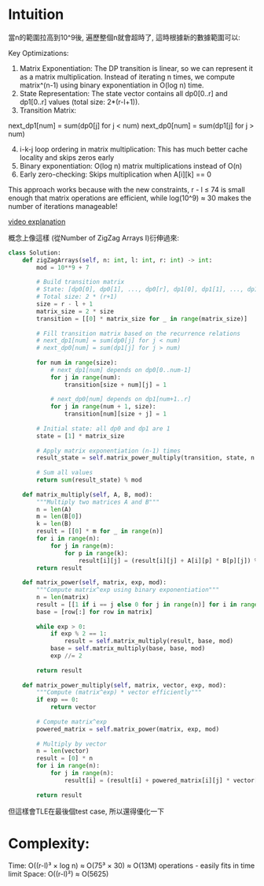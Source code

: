 # Intuition

當n的範圍拉高到10^9後, 遍歷整個n就會超時了, 這時根據新的數據範圍可以:

Key Optimizations:

1. Matrix Exponentiation: The DP transition is linear, so we can represent it as a matrix multiplication. Instead of iterating n times, we compute matrix^(n-1) using binary exponentiation in O(log n) time.
2. State Representation: The state vector contains all dp0[0..r] and dp1[0..r] values (total size: 2*(r-l+1)).
3. Transition Matrix:

next_dp1[num] = sum(dp0[j] for j < num)
next_dp0[num] = sum(dp1[j] for j > num)


4. i-k-j loop ordering in matrix multiplication: This has much better cache locality and skips zeros early
5. Binary exponentiation: O(log n) matrix multiplications instead of O(n)
6. Early zero-checking: Skips multiplication when A[i][k] == 0

This approach works because with the new constraints, r - l ≤ 74 is small enough that matrix operations are efficient, while log(10^9) ≈ 30 makes the number of iterations manageable!

[video explanation](https://www.youtube.com/watch?v=bhMq96VOfAk)

概念上像這樣 (從Number of ZigZag Arrays I)衍伸過來:

```py
class Solution:
    def zigZagArrays(self, n: int, l: int, r: int) -> int:
        mod = 10**9 + 7
        
        # Build transition matrix
        # State: [dp0[0], dp0[1], ..., dp0[r], dp1[0], dp1[1], ..., dp1[r]]
        # Total size: 2 * (r+1)
        size = r - l + 1
        matrix_size = 2 * size
        transition = [[0] * matrix_size for _ in range(matrix_size)]
        
        # Fill transition matrix based on the recurrence relations
        # next_dp1[num] = sum(dp0[j] for j < num)
        # next_dp0[num] = sum(dp1[j] for j > num)
        
        for num in range(size):
            # next_dp1[num] depends on dp0[0..num-1]
            for j in range(num):
                transition[size + num][j] = 1
            
            # next_dp0[num] depends on dp1[num+1..r]
            for j in range(num + 1, size):
                transition[num][size + j] = 1
        
        # Initial state: all dp0 and dp1 are 1
        state = [1] * matrix_size
        
        # Apply matrix exponentiation (n-1) times
        result_state = self.matrix_power_multiply(transition, state, n - 1, mod)
        
        # Sum all values
        return sum(result_state) % mod
    
    def matrix_multiply(self, A, B, mod):
        """Multiply two matrices A and B"""
        n = len(A)
        m = len(B[0])
        k = len(B)
        result = [[0] * m for _ in range(n)]
        for i in range(n):
            for j in range(m):
                for p in range(k):
                    result[i][j] = (result[i][j] + A[i][p] * B[p][j]) % mod
        return result
    
    def matrix_power(self, matrix, exp, mod):
        """Compute matrix^exp using binary exponentiation"""
        n = len(matrix)
        result = [[1 if i == j else 0 for j in range(n)] for i in range(n)]
        base = [row[:] for row in matrix]
        
        while exp > 0:
            if exp % 2 == 1:
                result = self.matrix_multiply(result, base, mod)
            base = self.matrix_multiply(base, base, mod)
            exp //= 2
        
        return result
    
    def matrix_power_multiply(self, matrix, vector, exp, mod):
        """Compute (matrix^exp) * vector efficiently"""
        if exp == 0:
            return vector
        
        # Compute matrix^exp
        powered_matrix = self.matrix_power(matrix, exp, mod)
        
        # Multiply by vector
        n = len(vector)
        result = [0] * n
        for i in range(n):
            for j in range(n):
                result[i] = (result[i] + powered_matrix[i][j] * vector[j]) % mod
        
        return result
```

但這樣會TLE在最後個test case, 所以還得優化一下

# Complexity:

Time: O((r-l)³ × log n) ≈ O(75³ × 30) ≈ O(13M) operations - easily fits in time limit
Space: O((r-l)²) ≈ O(5625)

